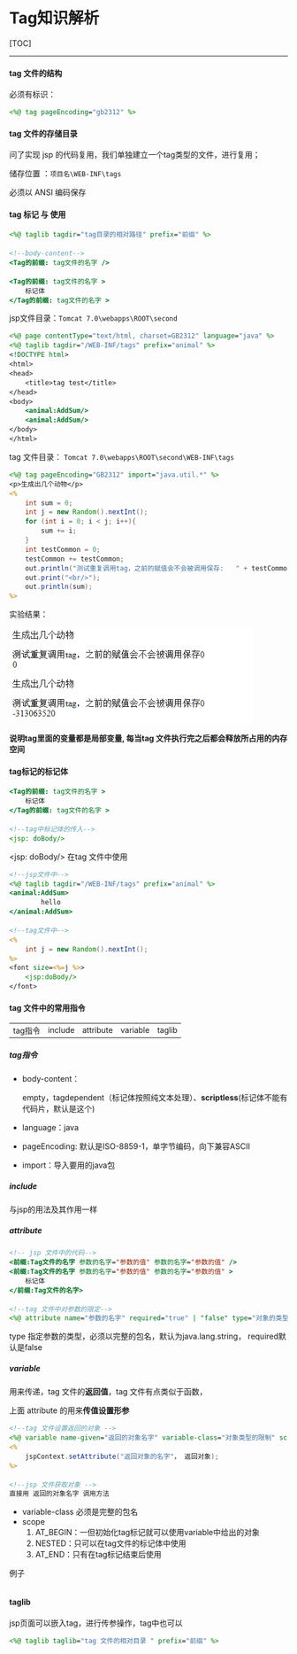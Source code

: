 # Tag知识解析



[TOC]

------



#### tag 文件的结构

必须有标识：

```jsp
<%@ tag pageEncoding="gb2312" %>
```



#### tag 文件的存储目录

问了实现 jsp 的代码复用，我们单独建立一个tag类型的文件，进行复用；

储存位置 ：`项目名\WEB-INF\tags`

必须以 ANSI 编码保存



#### tag 标记 与 使用

```jsp
<%@ taglib tagdir="tag目录的相对路径" prefix="前缀" %>

<!--body-content--> 
<Tag的前缀: tag文件的名字 />

<Tag的前缀: tag文件的名字 >
    标记体
</Tag的前缀: tag文件的名字 >
```



jsp文件目录：`Tomcat 7.0\webapps\ROOT\second`

```jsp
<%@ page contentType="text/html, charset=GB2312" language="java" %>
<%@ taglib tagdir="/WEB-INF/tags" prefix="animal" %>
<!DOCTYPE html>
<html>
<head>
	<title>tag test</title>
</head>
<body>
	<animal:AddSum/>
    <animal:AddSum/>
</body>
</html>
```

tag 文件目录： `Tomcat 7.0\webapps\ROOT\second\WEB-INF\tags`

```jsp
<%@ tag pageEncoding="GB2312" import="java.util.*" %>
<p>生成出几个动物</p>
<%
	int sum = 0;
	int j = new Random().nextInt();
	for (int i = 0; i < j; i++){
		sum += i;
	}
	int testCommon = 0;
	testCommon += testCommon;
	out.println("测试重复调用tag，之前的赋值会不会被调用保存:   " + testCommon);
	out.print("<br/>");
	out.println(sum);
%>
```

实验结果：

![tag_test](tag_test.png)



**说明tag里面的变量都是局部变量, 每当tag 文件执行完之后都会释放所占用的内存空间**



#### tag标记的标记体

```jsp
<Tag的前缀: tag文件的名字 >
    标记体
</Tag的前缀: tag文件的名字 >

<!--tag中标记体的传入-->
<jsp: doBody/>
```

<jsp: doBody/> 在tag 文件中使用

```jsp
<!--jsp文件中-->
<%@ taglib tagdir="/WEB-INF/tags" prefix="animal" %>
<animal:AddSum>
        hello
</animal:AddSum>

<!--tag文件中-->
<%
	int j = new Random().nextInt();
%>
<font size=<%=j %>>
    <jsp:doBody/>
</font>
```



#### tag 文件中的常用指令

<table>
    <tr>
        <td>tag指令</td>
        <td>include</td>
        <td>attribute</td>
        <td>variable</td>
        <td>taglib</td>
    </tr>
</table>

##### tag指令

- body-content：

  empty，tagdependent（标记体按照纯文本处理）、**scriptless**(标记体不能有代码片，默认是这个)

- language：java

- pageEncoding: 默认是ISO-8859-1，单字节编码，向下兼容ASCII

- import：导入要用的java包



##### include

与jsp的用法及其作用一样



##### attribute

```jsp
<!-- jsp 文件中的代码-->
<前缀:Tag文件的名字 参数的名字="参数的值" 参数的名字="参数的值" />
<前缀:Tag文件的名字 参数的名字="参数的值" 参数的名字="参数的值" >
    标记体
</前缀:Tag文件的名字>

<!--tag 文件中对参数的限定-->
<%@ attribute name="参数的名字" required="true" | "false" type="对象的类型" %>
```

type  指定参数的类型，必须以完整的包名，默认为java.lang.string， required默认是false



##### variable

用来传递，tag 文件的**返回值**，tag 文件有点类似于函数，

上面 attribute 的用来**传值设置形参**

```jsp
<!--tag 文件设置返回的对象 -->
<%@ variable name-given="返回的对象名字" variable-class="对象类型的限制" scope="生命周期" %>
<%
	jspContext.setAttribute("返回对象的名字"， 返回对象);
%>

<!--jsp 文件获取对象 -->
直接用 返回的对象名字 调用方法
```

- variable-class 必须是完整的包名
- scope
  1. AT_BEGIN：一但初始化tag标记就可以使用variable中给出的对象
  2. NESTED：只可以在tag文件的标记体中使用
  3. AT_END：只有在tag标记结束后使用

例子

```

```



#### taglib

jsp页面可以嵌入tag，进行传参操作，tag中也可以

```jsp
<%@ taglib taglib="tag 文件的相对目录 " prefix="前缀" %>
```





